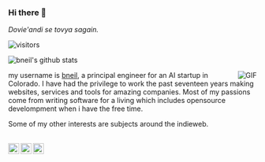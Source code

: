### Hi there 👋
_Dovie'andi se tovya sagain._

![visitors](https://visitor-badge.glitch.me/badge?page_id=bneil.bneil&left_color=green&right_color=red)
<p/>

![bneil's github stats](https://github-readme-stats.vercel.app/api?username=bneil&show_icons=true&theme=dark)

<img align="right" alt="GIF" src="https://i.imgur.com/2iPevsU.gif" />

my username is [bneil](https://bneil.me/), a principal engineer for an AI startup in Colorado. I have had the privilege to work the past seventeen years making websites, services and tools for amazing companies. Most of my passions come from writing software for a living which includes opensource develompment when i have the free time. 

Some of my other interests are subjects around the indieweb.


<br/>
<a href="https://www.instagram.com/roll4dev/">
  <img align="left" alt="instagram" width="22px" src="https://raw.githubusercontent.com/hussainweb/hussainweb/main/icons/instagram.png" />
</a>
<a href="https://twitter.com/benneil">
  <img align="left" alt="twitter" width="22px" src="https://raw.githubusercontent.com/peterthehan/peterthehan/master/assets/twitter.svg" />
</a>
<a href="https://www.linkedin.com/in/readyplayer1/">
  <img align="left" alt="linkedin" width="22px" src="https://raw.githubusercontent.com/peterthehan/peterthehan/master/assets/linkedin.svg" />
</a>
